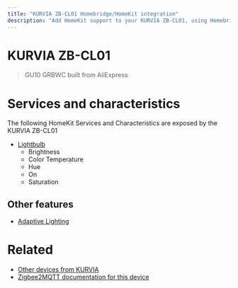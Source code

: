 ```yaml
---
title: "KURVIA ZB-CL01 Homebridge/HomeKit integration"
description: "Add HomeKit support to your KURVIA ZB-CL01, using Homebridge, Zigbee2MQTT and homebridge-z2m."
---
```

<!---
This file has been GENERATED using src/docgen/docgen.ts
DO NOT EDIT THIS FILE MANUALLY!
-->
# KURVIA ZB-CL01
> GU10 GRBWC built from AliExpress


# Services and characteristics
The following HomeKit Services and Characteristics are exposed by
the KURVIA ZB-CL01

* [Lightbulb](../../light.md)
  * Brightness
  * Color Temperature
  * Hue
  * On
  * Saturation

## Other features
* [Adaptive Lighting](../../light.md)

# Related
* [Other devices from KURVIA](../index.md#kurvia)
* [Zigbee2MQTT documentation for this device](https://www.zigbee2mqtt.io/devices/ZB-CL01.html)